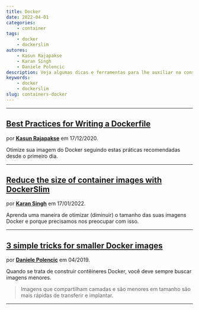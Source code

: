 ```yaml
---
title: Docker
date: 2022-04-01
categories:
    - container
tags:
    - docker
    - dockerslim
autores:
    - Kasun Rajapakse
    - Karan Singh
    - Daniele Polencic
description: Veja algumas dicas e ferramentas para lhe auxiliar na construção de imagens Docker.
keywords:
    - docker
    - dockerslim
slug: containers-docker
---
```


---

## [Best Practices for Writing a Dockerfile](https://blog.bitsrc.io/best-practices-for-writing-a-dockerfile-68893706c3)

por [**Kasun Rajapakse**](/autores/kasun-rajapakse/) em 17/12/2020.

Otimize sua imagem do Docker seguindo estas práticas recomendadas desde o primeiro dia.

---

## [Reduce the size of container images with DockerSlim](https://developers.redhat.com/articles/2022/01/17/reduce-size-container-images-dockerslim?sc_cid=7013a000002qAd7AAE#)

por [**Karan Singh**](/autores/karan-singh/) em 17/01/2022.

Aprenda uma maneira de otimizar (diminuir) o tamanho das suas imagens Docker e porque precisamos nos preocupar com isso.

---

## [3 simple tricks for smaller Docker images](https://learnk8s.io/blog/smaller-docker-images)

por [**Daniele Polencic**](/autores/daniele-polencic/) em 04/2019.

Quando se trata de construir contêineres Docker, você deve sempre buscar imagens menores.

> Imagens que compartilham camadas e são menores em tamanho são mais rápidas de transferir e implantar.

---
